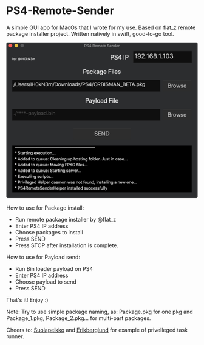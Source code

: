 # PS4-Remote-Sender
A simple GUI app for MacOs that I wrote for my use. Based on flat_z remote package installer project. Written natively in swift, good-to-go tool.

![alt text](https://github.com/IH0kN3m/PS4-Remote-Sender/blob/master/PS4%20Remote%20Sender/screen.png)

How to use for Package install:
* Run remote package installer by @flat_z
* Enter PS4 IP address
* Choose packages to install
* Press SEND
* Press STOP after installation is complete.

How to use for Payload send:
* Run Bin loader payload on PS4
* Enter PS4 IP address
* Choose payload to send
* Press SEND

That's it! Enjoy :)

Note: Try to use simple package naming, as: Package.pkg for one pkg and Package_1.pkg, Package_2.pkg... for multi-part packages.

Cheers to: [Suolapeikko](https://github.com/suolapeikko) and [Erikberglund](https://github.com/erikberglund) for example of privelleged task runner.
